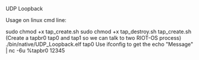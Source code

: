 UDP Loopback

Usage on linux cmd line:

sudo chmod +x tap_create.sh
sudo chmod +x tap_destroy.sh
tap_create.sh (Create a tapbr0 tap0 and tap1 so we can talk to two RIOT-OS process)
./bin/native/UDP_Loopback.elf tap0
Use ifconfig to get the <RIOT-IPv6-addr>
echo "Message" | nc -6u <RIOT-IPv6-addr>%tapbr0 12345